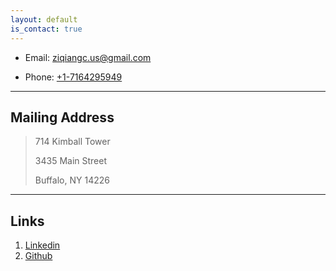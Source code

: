 ```yaml
---
layout: default
is_contact: true
---
```


* Email: [ziqiangc.us@gmail.com](mailto:ziqiangc.us@gmail.com)

* Phone: [+1-7164295949](tel:+1-7164295949)

---

## Mailing Address

> 714 Kimball Tower
>
> 3435 Main Street
>
> Buffalo, NY 14226

---

## Links

1. [Linkedin](https://www.linkedin.com/in/ziqiang-chen-99075b28/)
2. [Github](https://github.com/ziqiangc)

